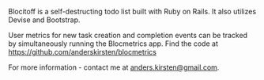 Blocitoff is a self-destructing todo list built with Ruby on Rails. It also utilizes Devise and Bootstrap.

User metrics for new task creation and completion events can be tracked by simultaneously running the Blocmetrics app. Find the code at https://github.com/anderskirsten/blocmetrics

For more information - contact me at anders.kirsten@gmail.com.